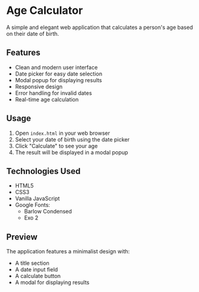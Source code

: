 # Age Calculator

A simple and elegant web application that calculates a person's age based on their date of birth.

## Features

- Clean and modern user interface
- Date picker for easy date selection
- Modal popup for displaying results
- Responsive design
- Error handling for invalid dates
- Real-time age calculation

## Usage

1. Open `index.html` in your web browser
2. Select your date of birth using the date picker
3. Click "Calculate" to see your age
4. The result will be displayed in a modal popup

## Technologies Used

- HTML5
- CSS3
- Vanilla JavaScript
- Google Fonts:
  - Barlow Condensed
  - Exo 2

## Preview

The application features a minimalist design with:
- A title section
- A date input field
- A calculate button
- A modal for displaying results 